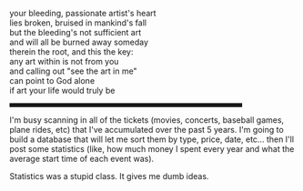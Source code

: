 your bleeding, passionate artist's heart<br />
lies broken, bruised in mankind's fall<br />
but the bleeding's not sufficient art<br />
and will all be burned away someday<br />
therein the root, and this the key:<br />
any art within is not from you<br />
and calling out "see the art in me"<br />
can point to God alone<br />
if art your life would truly be

</p><hr style="border-style: solid;width:80%;" /><p>I'm busy scanning in all of the tickets (movies, concerts, baseball games, plane rides, etc) that I've accumulated over the past 5 years.  I'm going to build a database that will let me sort them by type, price, date, etc... then I'll post some statistics (like, how much money I spent every year and what the average start time of each event was).

Statistics was a stupid class.  It gives me dumb ideas.